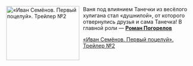 <!--2025-08-01 08:00:12-->
<div class="yb">
  <div class="rss kino_kino"><a href="https://www.kino-teatr.ru/video/52027/" title="«Иван Семёнов. Первый поцелуй». Трейлер №2"><img src="https://www.kino-teatr.ru/video/7/2/52027/poster.jpg" width="196" height="147" align="left" hspace="5" style="margin: 0px 10px 0px 5px" alt="«Иван Семёнов. Первый поцелуй». Трейлер №2"/></a>Ваня под влиянием Танечки из весёлого хулигана стал «душнилой», от которого отвернулись друзья и сама Танечка&#33; В главной роли — <a href=https://www.kino-teatr.ru/kino/acter/c/ros/480015/works/ target=_blank><strong>Роман Погорелов</strong></a> <p class="titl"><a href="https://www.kino-teatr.ru/video/52027/">«Иван Семёнов. Первый поцелуй». Трейлер №2</a></p></div>
</div>
